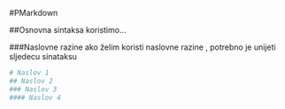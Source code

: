 #PMarkdown

##Osnovna sintaksa 
koristimo...

###Naslovne razine 
ako želim koristi naslovne razine , potrebno je unijeti sljedecu sinataksu
```bash
# Naslov 1
## Naslov 2
### Naslov 3
#### Naslov 4

